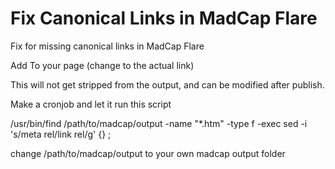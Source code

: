 # Fix Canonical Links in MadCap Flare
Fix for missing canonical links in MadCap Flare

Add
<meta rel="canonical" href="https://www.eample.com/yourlink.htm" />
To your page (change to the actual link)

This will not get stripped from the output, and can be modified after publish.

Make a cronjob and let it run this script

/usr/bin/find /path/to/madcap/output -name "*.htm" -type f -exec sed -i 's/meta rel/link rel/g' {} \;

change /path/to/madcap/output to your own madcap output folder
